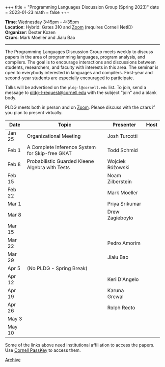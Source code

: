 +++
title = "Programming Languages Discussion Group (Spring 2023)"
date = 2023-01-23
math = false
+++

**Time**: Wednesday 3:45pm - 4:35pm <br/>
**Location**: Hybrid: Gates 310 and [Zoom][] (requires Cornell NetID) <br/>
**Organizer**: Dexter Kozen <br/>
**Czars**: Mark Moeller and Jialu Bao

---

The Programming Languages Discussion Group meets weekly to discuss papers in the
area of programming languages, program analysis, and compilers. The goal is to
encourage interactions and discussions between students, researchers, and
faculty with interests in this area. The seminar is open to everybody interested
in languages and compilers. First-year and second-year students are especially encouraged to participate. 



Talks will be advertised on the `pldg-l@cornell.edu` list. To join, send a
message to [pldg-l-request@cornell.edu][join-pldg] with the subject "join" and a
blank body.

PLDG meets both in person and on [Zoom][]. Please discuss with the czars if you
plan to present virtually.


| Date    | Topic                    | Presenter       | Host |
|---------|--------------------------|-----------------|------|
| Jan 25  | Organizational Meeting   | Josh Turcotti   |      |
| Feb 1   | A Complete Inference System for Skip-free GKAT | Todd Schmid     |      |
| Feb 8   | Probabilistic Guarded Kleene Algebra with Tests| Wojciek Różowski|      |
| Feb 15  |                          | Noam Zilberstein|      |
| Feb 22  |                          | Mark Moeller    |      |
| Mar 1   |                          | Priya Srikumar  |      |
| Mar 8   |                          | Drew Zagieboylo |      |
| Mar 15  |                          |                 |      |
| Mar 22  |                          | Pedro Amorim    |      |
| Mar 29  |                          | Jialu Bao       |      |
| Apr 5   | (No PLDG - Spring Break) |                 |      |
| Apr 12  |                          | Keri D'Angelo   |      |
| Apr 19  |                          | Karuna Grewal   |      |
| Apr 26  |                          | Rolph Recto     |      |
| May 3   |                          |                 |      |
| May 10  |                          |                 |      |


Some of the links above need institutional affiliation to access the papers.
Use [Cornell PassKey](https://www.library.cornell.edu/services/apps/passkey)
to access them.

[Archive](../)

[join-pldg]: mailto:pldg-l-request@cornell.edu?subject=join
[zoom]: https://cornell.zoom.us/j/231639869?pwd=UHNVcnY3ZXVydk5pcTRyQk5ncEhJZz09
